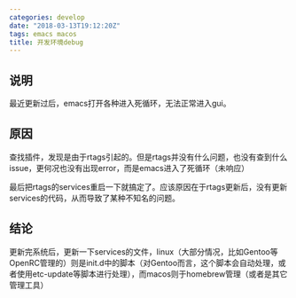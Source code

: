 ```yaml
---
categories: develop
date: "2018-03-13T19:12:20Z"
tags: emacs macos
title: 开发环境debug
---
```

<!--more-->

## 说明
最近更新过后，emacs打开各种进入死循环，无法正常进入gui。

## 原因
查找插件，发现是由于rtags引起的。但是rtags并没有什么问题，也没有查到什么issue，更何况也没有出现error，而是emacs进入了死循环（未响应）

最后把rtags的services重启一下就搞定了。应该原因在于rtags更新后，没有更新services的代码，从而导致了某种不知名的问题。

## 结论
更新完系统后，更新一下services的文件，linux（大部分情况，比如Gentoo等OpenRC管理的）则是init.d中的脚本（对Gentoo而言，这个脚本会自动处理，或者使用etc-update等脚本进行处理），而macos则于homebrew管理（或者是其它管理工具）

